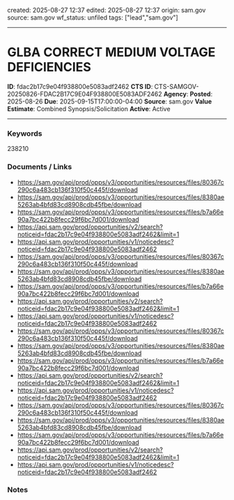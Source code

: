 created: 2025-08-27 12:37
edited: 2025-08-27 12:37
origin: sam.gov
source: sam.gov
wf_status: unfiled
tags: ["lead","sam.gov"]

---

# GLBA CORRECT MEDIUM VOLTAGE DEFICIENCIES

**ID**: fdac2b17c9e04f938800e5083adf2462
**CTS ID**: CTS-SAMGOV-20250826-FDAC2B17C9E04F938800E5083ADF2462
**Agency**: 
**Posted**: 2025-08-26
**Due**: 2025-09-15T17:00:00-04:00
**Source**: sam.gov
**Value Estimate**: Combined Synopsis/Solicitation
**Active**: Active

---

### Keywords
238210

### Documents / Links
- <https://sam.gov/api/prod/opps/v3/opportunities/resources/files/80367c290c6a483cb136f310f50c445f/download>
- <https://sam.gov/api/prod/opps/v3/opportunities/resources/files/8380ae5263ab4bfd83cd8908cdb45fbe/download>
- <https://sam.gov/api/prod/opps/v3/opportunities/resources/files/b7a66e90a7bc422b8fecc29f6bc7d001/download>
- <https://api.sam.gov/prod/opportunities/v2/search?noticeid=fdac2b17c9e04f938800e5083adf2462&limit=1>
- <https://api.sam.gov/prod/opportunities/v1/noticedesc?noticeid=fdac2b17c9e04f938800e5083adf2462>
- <https://sam.gov/api/prod/opps/v3/opportunities/resources/files/80367c290c6a483cb136f310f50c445f/download>
- <https://sam.gov/api/prod/opps/v3/opportunities/resources/files/8380ae5263ab4bfd83cd8908cdb45fbe/download>
- <https://sam.gov/api/prod/opps/v3/opportunities/resources/files/b7a66e90a7bc422b8fecc29f6bc7d001/download>
- <https://api.sam.gov/prod/opportunities/v2/search?noticeid=fdac2b17c9e04f938800e5083adf2462&limit=1>
- <https://api.sam.gov/prod/opportunities/v1/noticedesc?noticeid=fdac2b17c9e04f938800e5083adf2462>
- <https://sam.gov/api/prod/opps/v3/opportunities/resources/files/80367c290c6a483cb136f310f50c445f/download>
- <https://sam.gov/api/prod/opps/v3/opportunities/resources/files/8380ae5263ab4bfd83cd8908cdb45fbe/download>
- <https://sam.gov/api/prod/opps/v3/opportunities/resources/files/b7a66e90a7bc422b8fecc29f6bc7d001/download>
- <https://api.sam.gov/prod/opportunities/v2/search?noticeid=fdac2b17c9e04f938800e5083adf2462&limit=1>
- <https://api.sam.gov/prod/opportunities/v1/noticedesc?noticeid=fdac2b17c9e04f938800e5083adf2462>
- <https://sam.gov/api/prod/opps/v3/opportunities/resources/files/80367c290c6a483cb136f310f50c445f/download>
- <https://sam.gov/api/prod/opps/v3/opportunities/resources/files/8380ae5263ab4bfd83cd8908cdb45fbe/download>
- <https://sam.gov/api/prod/opps/v3/opportunities/resources/files/b7a66e90a7bc422b8fecc29f6bc7d001/download>
- <https://api.sam.gov/prod/opportunities/v2/search?noticeid=fdac2b17c9e04f938800e5083adf2462&limit=1>
- <https://api.sam.gov/prod/opportunities/v1/noticedesc?noticeid=fdac2b17c9e04f938800e5083adf2462>

### Notes

